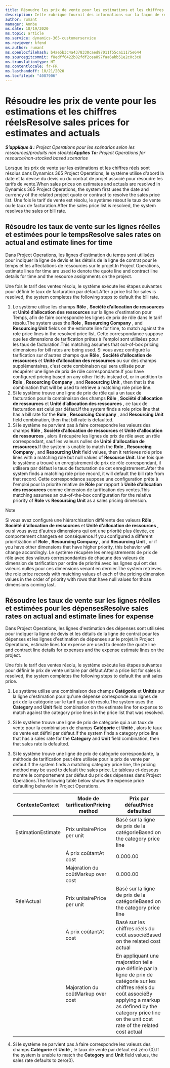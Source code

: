 ```yaml
---
title: Résoudre les prix de vente pour les estimations et les chiffres réels
description: Cette rubrique fournit des informations sur la façon de résoudre les prix de vente des estimations et des chiffres réels.
author: rumant
manager: Annbe
ms.date: 10/19/2020
ms.topic: article
ms.service: dynamics-365-customerservice
ms.reviewer: kfend
ms.author: rumant
ms.openlocfilehash: b4ae5b3c4a4378330caed97011f55ca11175e644
ms.sourcegitcommit: f8edff6422b82fdf2cea897faa6abb51e2c0c3c8
ms.translationtype: HT
ms.contentlocale: fr-FR
ms.lasthandoff: 10/21/2020
ms.locfileid: "4087906"
---
```

# <a name="resolve-sales-prices-for-estimates-and-actuals"></a><span data-ttu-id="b6897-103">Résoudre les prix de vente pour les estimations et les chiffres réels</span><span class="sxs-lookup"><span data-stu-id="b6897-103">Resolve sales prices for estimates and actuals</span></span>

<span data-ttu-id="b6897-104">_**S’applique à :** Project Operations pour les scénarios selon les ressources/produits non stockés_</span><span class="sxs-lookup"><span data-stu-id="b6897-104">_**Applies To:** Project Operations for resource/non-stocked based scenarios_</span></span>

<span data-ttu-id="b6897-105">Lorsque les prix de vente sur les estimations et les chiffres réels sont résolus dans Dynamics 365 Project Operations, le système utilise d'abord la date et la devise du devis ou du contrat de projet associé pour résoudre les tarifs de vente.</span><span class="sxs-lookup"><span data-stu-id="b6897-105">When sales prices on estimates and actuals are resolved in Dynamics 365 Project Operations, the system first uses the date and currency of the related project quote or contract to resolve the sales price list.</span></span> <span data-ttu-id="b6897-106">Une fois le tarif de vente est résolu, le système résout le taux de vente ou le taux de facturation.</span><span class="sxs-lookup"><span data-stu-id="b6897-106">After the sales price list is resolved, the system resolves the sales or bill rate.</span></span>

## <a name="resolve-sales-rates-on-actual-and-estimate-lines-for-time"></a><span data-ttu-id="b6897-107">Résoudre les taux de vente sur les lignes réelles et estimées pour le temps</span><span class="sxs-lookup"><span data-stu-id="b6897-107">Resolve sales rates on actual and estimate lines for time</span></span>

<span data-ttu-id="b6897-108">Dans Project Operations, les lignes d'estimation du temps sont utilisées pour indiquer la ligne de devis et les détails de la ligne de contrat pour le temps et les affectations de ressources sur le projet.</span><span class="sxs-lookup"><span data-stu-id="b6897-108">In Project Operations, estimate lines for time are used to denote the quote line and contract line details for time and the resource assignments on the project.</span></span>

<span data-ttu-id="b6897-109">Une fois le tarif des ventes résolu, le système exécute les étapes suivantes pour définir le taux de facturation par défaut.</span><span class="sxs-lookup"><span data-stu-id="b6897-109">After a price list for sales is resolved, the system completes the following steps to default the bill rate.</span></span>

1. <span data-ttu-id="b6897-110">Le système utilise les champs **Rôle** , **Société d’allocation de ressources** et **Unité d’allocation des ressources** sur la ligne d'estimation pour Temps, afin de faire correspondre les lignes de prix de rôle dans le tarif résolu.</span><span class="sxs-lookup"><span data-stu-id="b6897-110">The system uses the **Role** , **Resourcing Company** , and **Resourcing Unit** fields on the estimate line for time, to match against the role price lines in the resolved price list.</span></span> <span data-ttu-id="b6897-111">Cette correspondance suppose que les dimensions de tarification prêtes à l'emploi sont utilisées pour les taux de facturation.</span><span class="sxs-lookup"><span data-stu-id="b6897-111">This matching assumes that out-of-box pricing dimensions for bill rates are being used.</span></span> <span data-ttu-id="b6897-112">Si vous avez configuré la tarification sur d'autres champs que **Rôle** , **Société d’allocation de ressources** et **Unité d’allocation des ressources** ou sur des champs supplémentaires, c'est cette combinaison qui sera utilisée pour récupérer une ligne de prix de rôle correspondante.</span><span class="sxs-lookup"><span data-stu-id="b6897-112">If you have configured pricing based on any other fields instead of, or in addition to **Role** , **Resourcing Company** , and **Resourcing Unit** , then that is the combination that will be used to retrieve a matching role price line.</span></span>
2. <span data-ttu-id="b6897-113">Si le système trouve une ligne de prix de rôle qui a un taux de facturation pour la combinaison des champs **Rôle** , **Société d’allocation de ressources** et **Unité d’allocation des ressources** , ce taux de facturation est celui par défaut.</span><span class="sxs-lookup"><span data-stu-id="b6897-113">If the system finds a role price line that has a bill rate for the **Role** , **Resourcing Company** , and **Resourcing Unit** field combination, then that bill rate is defaulted.</span></span>
3. <span data-ttu-id="b6897-114">Si le système ne parvient pas à faire correspondre les valeurs des champs **Rôle** , **Société d’allocation de ressources** et **Unité d'allocation de ressources** , alors il récupère les lignes de prix de rôle avec un rôle correspondant, sauf les valeurs nulles de **Unité d'allocation de ressources**.</span><span class="sxs-lookup"><span data-stu-id="b6897-114">If the system is unable to match the **Role** , **Resourcing Company** , and **Resourcing Unit** field values, then it retrieves role price lines with a matching role but null values of **Resource Unit**.</span></span> <span data-ttu-id="b6897-115">Une fois que le système a trouvé un enregistrement de prix de rôle correspondant, il utilisera par défaut le taux de facturation de cet enregistrement.</span><span class="sxs-lookup"><span data-stu-id="b6897-115">After the system finds a matching role price record, it will default the bill rate from that record.</span></span> <span data-ttu-id="b6897-116">Cette correspondance suppose une configuration prête à l'emploi pour la priorité relative de **Rôle** par rapport à **Unité d’allocation des ressources** comme dimension de tarification des ventes.</span><span class="sxs-lookup"><span data-stu-id="b6897-116">This matching assumes an out-of-the-box configuration for the relative priority of **Role** vs **Resourcing Unit** as a sales pricing dimension.</span></span>

> [!NOTE]
> <span data-ttu-id="b6897-117">Si vous avez configuré une hiérarchisation différente des valeurs **Rôle** , **Société d'allocation de ressources** et **Unité d'allocation de ressources** , ou si vous avez d'autres dimensions qui ont une priorité plus élevée, ce comportement changera en conséquence.</span><span class="sxs-lookup"><span data-stu-id="b6897-117">If you configured a different prioritization of **Role** , **Resourcing Company** , and **Resourcing Unit** , or if you have other dimensions that have higher priority, this behavior will change accordingly.</span></span> <span data-ttu-id="b6897-118">Le système récupère les enregistrements de prix de rôle avec des valeurs correspondantes de chacune des valeurs de dimension de tarification par ordre de priorité avec les lignes qui ont des valeurs nulles pour ces dimensions venant en dernier.</span><span class="sxs-lookup"><span data-stu-id="b6897-118">The system retrieves the role price records with matching values of each of the pricing dimension values in the order of priority with rows that have null values for those dimensions coming last.</span></span>

## <a name="resolve-sales-rates-on-actual-and-estimate-lines-for-expense"></a><span data-ttu-id="b6897-119">Résoudre les taux de vente sur les lignes réelles et estimées pour les dépenses</span><span class="sxs-lookup"><span data-stu-id="b6897-119">Resolve sales rates on actual and estimate lines for expense</span></span>

<span data-ttu-id="b6897-120">Dans Project Operations, les lignes d'estimation des dépenses sont utilisées pour indiquer la ligne de devis et les détails de la ligne de contrat pour les dépenses et les lignes d'estimation de dépenses sur le projet.</span><span class="sxs-lookup"><span data-stu-id="b6897-120">In Project Operations, estimate lines for expense are used to denote the quote line and contract line details for expenses and the expense estimate lines on the project.</span></span>

<span data-ttu-id="b6897-121">Une fois le tarif des ventes résolu, le système exécute les étapes suivantes pour définir le prix de vente unitaire par défaut.</span><span class="sxs-lookup"><span data-stu-id="b6897-121">After a price list for sales is resolved, the system completes the following steps to default the unit sales price.</span></span>

1. <span data-ttu-id="b6897-122">Le système utilise une combinaison des champs **Catégorie** et **Unités** sur la ligne d'estimation pour qu'une dépense corresponde aux lignes de prix de la catégorie sur le tarif qui a été résolu.</span><span class="sxs-lookup"><span data-stu-id="b6897-122">The system uses the **Category** and **Unit** field combination on the estimate line for expense to match against the category price lines in the price list that was resolved.</span></span>
2. <span data-ttu-id="b6897-123">Si le système trouve une ligne de prix de catégorie qui a un taux de vente pour la combinaison de champs **Catégorie** et **Unité** , alors le taux de vente est défini par défaut.</span><span class="sxs-lookup"><span data-stu-id="b6897-123">If the system finds a category price line that has a sales rate for the **Category** and **Unit** field combination, then that sales rate is defaulted.</span></span>
3. <span data-ttu-id="b6897-124">Si le système trouve une ligne de prix de catégorie correspondante, la méthode de tarification peut être utilisée pour le prix de vente par défaut.</span><span class="sxs-lookup"><span data-stu-id="b6897-124">If the system finds a matching category price line, the pricing method may be used to default the sales price.</span></span> <span data-ttu-id="b6897-125">Le tableau ci-dessous montre le comportement par défaut du prix des dépenses dans Project Operations.</span><span class="sxs-lookup"><span data-stu-id="b6897-125">The following table below shows the expense price defaulting behavior in Project Operations.</span></span>

    | <span data-ttu-id="b6897-126">Contexte</span><span class="sxs-lookup"><span data-stu-id="b6897-126">Context</span></span> | <span data-ttu-id="b6897-127">Mode de tarification</span><span class="sxs-lookup"><span data-stu-id="b6897-127">Pricing method</span></span> | <span data-ttu-id="b6897-128">Prix par défaut</span><span class="sxs-lookup"><span data-stu-id="b6897-128">Price defaulted</span></span> |
    | --- | --- | --- |
    | <span data-ttu-id="b6897-129">Estimation</span><span class="sxs-lookup"><span data-stu-id="b6897-129">Estimate</span></span> | <span data-ttu-id="b6897-130">Prix unitaire</span><span class="sxs-lookup"><span data-stu-id="b6897-130">Price per unit</span></span> | <span data-ttu-id="b6897-131">Basé sur la ligne de prix de la catégorie</span><span class="sxs-lookup"><span data-stu-id="b6897-131">Based on the category price line</span></span> |
    | &nbsp; | <span data-ttu-id="b6897-132">À prix coûtant</span><span class="sxs-lookup"><span data-stu-id="b6897-132">At cost</span></span> | <span data-ttu-id="b6897-133">0.00</span><span class="sxs-lookup"><span data-stu-id="b6897-133">0.00</span></span> |
    | &nbsp; | <span data-ttu-id="b6897-134">Majoration du coût</span><span class="sxs-lookup"><span data-stu-id="b6897-134">Markup over cost</span></span> | <span data-ttu-id="b6897-135">0.00</span><span class="sxs-lookup"><span data-stu-id="b6897-135">0.00</span></span> |
    | <span data-ttu-id="b6897-136">Réel</span><span class="sxs-lookup"><span data-stu-id="b6897-136">Actual</span></span> | <span data-ttu-id="b6897-137">Prix unitaire</span><span class="sxs-lookup"><span data-stu-id="b6897-137">Price per unit</span></span> | <span data-ttu-id="b6897-138">Basé sur la ligne de prix de la catégorie</span><span class="sxs-lookup"><span data-stu-id="b6897-138">Based on the category price line</span></span> |
    | &nbsp; | <span data-ttu-id="b6897-139">À prix coûtant</span><span class="sxs-lookup"><span data-stu-id="b6897-139">At cost</span></span> | <span data-ttu-id="b6897-140">Basé sur les chiffres réels du coût associé</span><span class="sxs-lookup"><span data-stu-id="b6897-140">Based on the related cost actual</span></span> |
    | &nbsp; | <span data-ttu-id="b6897-141">Majoration du coût</span><span class="sxs-lookup"><span data-stu-id="b6897-141">Markup over cost</span></span> | <span data-ttu-id="b6897-142">En appliquant une majoration telle que définie par la ligne de prix de catégorie sur les chiffres réels du coût associé</span><span class="sxs-lookup"><span data-stu-id="b6897-142">By applying a markup as defined by the category price line on the unit cost rate of the related cost actual</span></span> |

4. <span data-ttu-id="b6897-143">Si le système ne parvient pas à faire correspondre les valeurs des champs **Catégorie** et **Unité** , le taux de vente par défaut est zéro (0).</span><span class="sxs-lookup"><span data-stu-id="b6897-143">If the system is unable to match the **Category** and **Unit** field values, the sales rate defaults to zero(0).</span></span>
